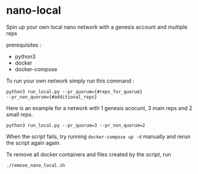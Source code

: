 # nano-local
Spin up your own local nano network with a genesis account and multiple reps

prerequisites : 
* python3
* docker
* docker-compose

To run your own network simply run this command :

<code>python3 run_local.py --pr_quorum={#reps_for_quorum} --pr_non_quorum={#additional_reps}</code>

Here is an example for a network with 1 genesis acocunt, 3 main reps and 2 small reps.

<code>python3 run_local.py --pr_quorum=3 --pr_non_quorum=2</code>

When the script fails, try running <code>docker-compose up -d</code> manually and rerun the script again again.

Te remove all docker containers and files created by the script, run

<code>./remove_nano_local.sh</code>
